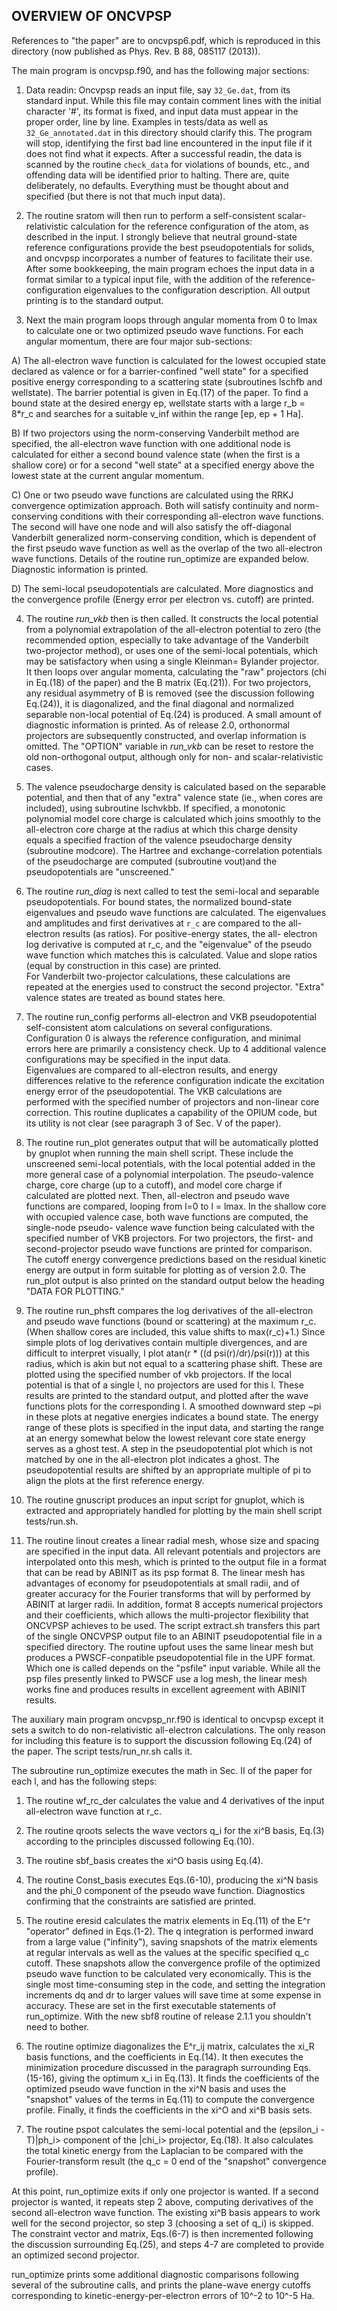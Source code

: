 ﻿## OVERVIEW OF ONCVPSP

References to "the paper" are to oncvpsp6.pdf, which is reproduced in this
directory (now published as Phys. Rev. B 88, 085117 (2013)).

The main program is oncvpsp.f90, and has the following major sections:

1) Data readin: Oncvpsp reads an input file, say `32_Ge.dat`, from its standard
   input.  While this file may contain comment lines with the initial character
   '#', its format is fixed, and input data must appear in the proper order,
   line by line.  Examples in tests/data as well as `32_Ge_annotated.dat` in
   this directory should clarify this.  The program will stop, identifying
   the first bad line encountered in the input file if it does not find what
   it expects.  After a successful readin, the data is scanned by the
   routine `check_data` for violations of bounds, etc., and offending data will
   be identified prior to halting.  There are, quite deliberately, no defaults.
   Everything must be thought about and specified (but there is not that much
   input data).

2) The routine sratom will then run to perform a self-consistent scalar-
   relativistic calculation for the reference configuration of the atom,
   as described in the input.  I strongly believe that neutral ground-state
   reference configurations provide the best pseudopotentials for solids,
   and oncvpsp incorporates a number of features to facilitate their use.
   After some bookkeeping, the main program echoes the input data in a format
   similar to a typical input file, with the addition of the reference-
   configuration eigenvalues to the configuration description.  All output
   printing is to the standard output.

3) Next the main program loops through angular momenta from 0 to lmax to
   calculate one or two optimized pseudo wave functions.  For each angular 
   momentum, there are four major sub-sections:

  A) The all-electron wave function is calculated for the lowest occupied
     state declared as valence or for a barrier-confined "well state" for a 
     specified positive energy corresponding to a scattering state
     (subroutines lschfb and wellstate).  The barrier potential is given
     in Eq.(17) of the paper.  To find a bound state at the desired
     energy ep, wellstate starts with a large r_b = 8*r_c and searches
     for a suitable v_inf within the range [ep, ep + 1 Ha].

  B) If two projectors using the norm-conserving Vanderbilt method are
     specified, the all-electron wave function with one additional node is
     calculated for either a second bound valence state (when the first 
     is a shallow core) or for a second "well state" at a specified energy 
     above the lowest state at the current angular momentum.

  C) One or two pseudo wave functions are calculated using the RRKJ
     convergence optimization approach.  Both will satisfy continuity
     and norm-conserving conditions with their corresponding all-electron 
     wave functions.  The second will have one node and will also satisfy
     the off-diagonal Vanderbilt generalized norm-conserving condition,
     which is dependent of the first pseudo wave function as well as the 
     overlap of the two all-electron wave functions.  Details of the
     routine run_optimize are expanded below. Diagnostic information is 
     printed.

  D) The semi-local pseudopotentials are calculated.  More diagnostics 
     and the convergence profile (Energy error per electron vs. cutoff) 
     are printed.

4) The routine *run_vkb* then is then called.  It constructs the local 
   potential from a polynomial extrapolation of the all-electron potential 
   to zero (the recommended option, especially to take advantage of the
   Vanderbilt two-projector method), or uses one of the semi-local
   potentials, which may be satisfactory when using a single Kleinman=
   Bylander projector.  It then loops over angular momenta, calculating
   the "raw" projectors (chi in Eq.(18) of the paper) and the B matrix
   (Eq.(21)).  For two projectors, any residual asymmetry  of B is
   removed (see the discussion following Eq.(24)), it is diagonalized,
   and the final diagonal and normalized separable non-local potential
   of Eq.(24) is produced.  A small amount of diagnostic information is
   printed.  As of release 2.0, orthonormal projectors are subsequently
   constructed, and overlap information is omitted.  The "OPTION"
   variable in *run_vkb* can be reset to restore the old non-orthogonal
   output, although only for non- and scalar-relativistic cases.

5) The valence pseudocharge density is calculated based on the separable 
   potential, and then that of any "extra" valence state (ie., when cores
   are included), using subroutine lschvkbb.  If specified, a monotonic
   polynomial model core charge is calculated which joins smoothly to
   the all-electron core charge at the radius at which this charge density
   equals a specified fraction of the valence pseudocharge density
   (subroutine modcore).  The Hartree and exchange-correlation potentials
   of the pseudocharge are computed (subroutine vout)and the pseudopotentials 
   are "unscreened."

6) The routine *run_diag* is next called to test the semi-local and separable
   pseudopotentials.  For bound states, the normalized bound-state
   eigenvalues and pseudo wave functions are calculated.  The eigenvalues
   and amplitudes and first derivatives at `r_c` are compared to the all-
   electron results (as ratios).  For positive-energy states, the all-
   electron log derivative is computed at r_c, and the "eigenvalue" of 
   the pseudo wave function which matches this is calculated.  Value and
   slope ratios (equal by construction in this case) are printed.  
   For Vanderbilt two-projector calculations, these calculations are 
   repeated at the energies used to construct the second projector.
   "Extra" valence states are treated as bound states here.


7) The routine run_config performs all-electron and VKB pseudopotential
   self-consistent atom calculations on several configurations.  
   Configuration 0 is always the reference configuration, and minimal 
   errors here are primarily a consistency check.  Up to 4 additional 
   valence configurations may be specified in the input data.  
   Eigenvalues are compared to all-electron results, and energy differences 
   relative to the reference configuration indicate the excitation energy 
   error of the pseudopotential.  The VKB calculations are performed with 
   the specified number of projectors and non-linear core correction.
   This routine duplicates a capability of the OPIUM code, but its utility
   is not clear (see paragraph 3 of Sec. V of the paper).

8) The routine run_plot generates output that will be automatically
   plotted by gnuplot when running the main shell script.  These include the
   unscreened semi-local potentials, with the local potential added in
   the more general case of a polynomial interpolation.  The pseudo-valence 
   charge, core charge (up to a cutoff), and model core charge if calculated 
   are plotted next.  Then, all-electron and pseudo wave functions are 
   compared, looping from l=0 to l = lmax.  In the shallow core with occupied 
   valence case, both wave functions are computed, the single-node pseudo-
   valence wave function being calculated with the specified number of VKB 
   projectors.  For two projectors, the first- and second-projector pseudo
   wave functions are printed for comparison.  The cutoff energy convergence
   predictions based on the residual kinetic energy are output in form
   suitable for plotting as of version 2.0.  The run_plot output is also 
   printed on the standard output below the heading "DATA FOR PLOTTING."

9) The routine run_phsft compares the log derivatives of the all-electron
   and pseudo wave functions (bound or scattering) at the maximum r_c.
   (When shallow cores are included, this value shifts to max(r_c)+1.)
   Since simple plots of log derivatives contain multiple divergences, and 
   are difficult to interpret visually, I plot atan(r * ((d psi(r)/dr)/psi(r)))
   at this radius, which is akin but not equal to a scattering phase shift.
   These are plotted using the specified number of vkb projectors.  If the 
   local potential is that of a single l, no projectors are used for this l.
   These results are printed to the standard output, and plotted after
   the wave functions plots for the corresponding l.  A smoothed downward step 
   ~pi in these plots at negative energies indicates a bound state.  The energy 
   range of these plots is specified in the input data, and starting the 
   range at an energy somewhat below the lowest relevant core state energy 
   serves as a ghost test.  A step in the pseudopotential plot which is not
   matched by one in the all-electron plot indicates a ghost.  The
   pseudopotential results are shifted by an appropriate multiple of
   pi to align the plots at the first reference energy.

10) The routine gnuscript produces an input script for gnuplot, which is
    extracted and appropriately handled for plotting by the main shell
    script tests/run.sh.

11) The routine linout creates a linear radial mesh, whose size and spacing
    are specified in the input data.  All relevant potentials and projectors 
    are interpolated onto this mesh, which is printed to the output file in 
    a format that can be read by ABINIT as its psp format 8.  The linear 
    mesh has advantages of economy for pseudopotentials at small radii, and 
    of greater accuracy for the Fourier transforms that will by performed by 
    ABINIT at larger radii.  In addition, format 8 accepts numerical 
    projectors and their coefficients, which allows the multi-projector 
    flexibility that ONCVPSP achieves to be used.  The script extract.sh 
    transfers this part of the single ONCVPSP output file to an ABINIT 
    pseudopotential file in a specified directory.  The routine upfout
    uses the same linear mesh but produces a PWSCF-conpatible pseudopotential
    file in the UPF format.  Which one is called depends on the "psfile" 
    input variable.  While all the psp files presently linked to PWSCF use 
    a log mesh, the linear mesh works fine and produces results in excellent
    agreement with ABINIT results.


The auxiliary main program oncvpsp_nr.f90 is identical to oncvpsp except it
sets a switch to do non-relativistic all-electron calculations.  The only
reason for including this feature is to support the discussion following
Eq.(24) of the paper.  The script tests/run_nr.sh calls it.

The subroutine run_optimize executes the math in Sec. II of the paper for
each l, and has the following steps:

1) The routine wf_rc_der calculates the value and 4 derivatives of the
   input all-electron wave function at r_c.

2) The routine qroots selects the wave vectors q_i for the xi^B basis,
   Eq.(3) according to the principles discussed following Eq.(10).

3) The routine sbf_basis creates the xi^O basis using Eq.(4).

4) The routine Const_basis executes Eqs.(6-10), producing the xi^N basis
   and the phi_0 component of the pseudo wave function.  Diagnostics
   confirming that the constraints are satisfied are printed.

5) The routine eresid calculates the matrix elements in Eq.(11) of the
   E^r "operator" defined in Eqs.(1-2).  The q integration is performed
   inward from a large value ("infinity"), saving snapshots of the matrix
   elements at regular intervals as well as the values at the specific
   specified q_c cutoff.  These snapshots allow the convergence profile
   of the optimized pseudo wave function to be calculated very economically.
   This is the single most time-consuming step in the code, and setting
   the integration increments dq and dr to larger values will save time
   at some expense in accuracy.  These are set in the first executable
   statements of run_optimize.  With the new sbf8 routine of release 2.1.1
   you shouldn't need to  bother.

6) The routine optimize diagonalizes the E^r_ij matrix, calculates the
   xi_R basis functions, and the coefficients in Eq.(14).  It then
   executes the minimization procedure discussed in the paragraph
   surrounding Eqs.(15-16), giving the optimum x_i in Eq.(13).
   It finds the coefficients of the optimized pseudo wave function
   in the xi^N basis and uses the "snapshot" values of the terms in
   Eq.(11) to compute the convergence profile.  Finally, it finds 
   the coefficients in the xi^O and xi^B basis sets.

7) The routine pspot calculates the semi-local potential and the
   (epsilon_i - T)|ph_i> component of the |chi_i> projector, Eq.(18).
   It also calculates the total kinetic energy from the Laplacian to
   be compared with the Fourier-transform result (the q_c = 0 end
   of the "snapshot" convergence profile).
 
At this point, run_optimize exits if only one projector is wanted.
If a second projector is wanted, it repeats step 2 above, computing
derivatives of the second all-electron wave function.  The existing
xi^B basis appears to work well for the second projector, so step 3
(choosing a set of q_i) is skipped.  The constraint vector and matrix,
Eqs.(6-7) is then incremented following the discussion surrounding
Eq.(25), and steps 4-7 are completed to provide an optimized second
projector.

run_optimize prints some additional diagnostic comparisons following
several of the subroutine calls, and prints the plane-wave energy
cutoffs corresponding to kinetic-energy-per-electron errors of 10^-2 to 10^-5 Ha.
